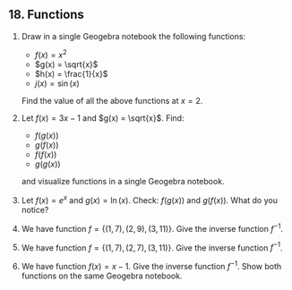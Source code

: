 ## 18. Functions

1. Draw in a single Geogebra notebook the following functions:
   - $f(x) = x^2$
   - $g(x) = \sqrt{x}$
   - $h(x) = \frac{1}{x}$
   - $j(x) = \sin(x)$

   Find the value of all the above functions at $x = 2$.

2. Let $f(x) = 3x - 1$ and $g(x) = \sqrt{x}$. Find:
   - $f(g(x))$
   - $g(f(x))$
   - $f(f(x))$
   - $g(g(x))$

   and visualize functions in a single Geogebra notebook.

3. Let $f(x) = e^x$ and $g(x) = \ln(x)$. Check: $f(g(x))$ and $g(f(x))$. What do you notice?

4. We have function $f = \{(1,7), (2,9), (3,11)\}$. Give the inverse function $f^{-1}$.

5. We have function $f = \{(1,7), (2,7), (3,11)\}$. Give the inverse function $f^{-1}$.

6. We have function $f(x) = x - 1$. Give the inverse function $f^{-1}$. Show both functions on the same Geogebra notebook.
